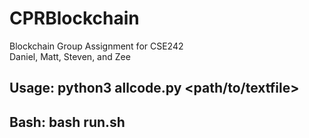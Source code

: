 # CPRBlockchain
Blockchain Group Assignment for CSE242  
Daniel, Matt, Steven, and Zee  
  
## Usage: python3 allcode.py <path/to/textfile>
## Bash: bash run.sh  
